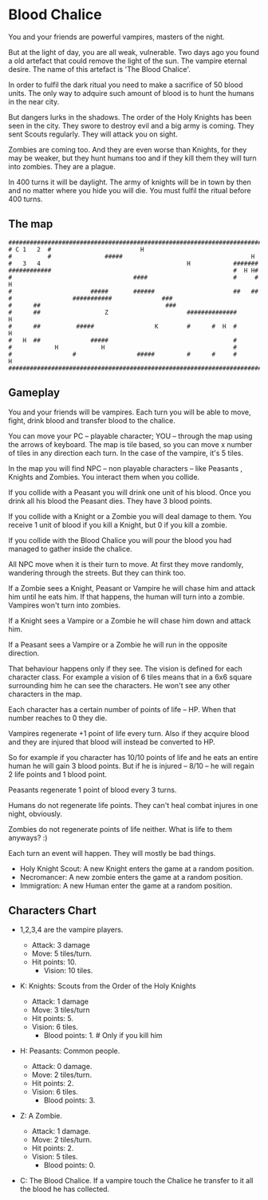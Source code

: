 # Blood Chalice

You and your friends are powerful vampires, masters of the night. 

But at the light of day, you are all weak, vulnerable. Two days ago you found a old artefact that could remove the light of the sun. The vampire eternal desire. The name of this artefact is 'The Blood Chalice'.

In order to fulfil the dark ritual you need to make a sacrifice of 50 blood units. The only way to adquire such amount of blood is to hunt the humans in the near city.

But dangers lurks in the shadows. The order of the Holy Knights has been seen in the city. They swore to destroy evil and a big army is coming. They sent Scouts regularly. They will attack you on sight. 

Zombies are coming too. And they are even worse than Knights, for they may be weaker, but they hunt humans too and if they kill them they will turn into zombies. They are a plague.

In 400 turns it will be daylight. The army of knights will be in town by then and no matter where you hide you will die. You must fulfil the ritual before 400 turns.


## The map
              


	####################################################################################
	# C 1   2  #                         H
	#          #               #####                                    H
	#   3   4                                         H            #######
	############                                                   #  H H#
	#                                  ####                        #     #        H
	#                      #####       ######                      ##   ##
	#                 ###########              ###
	#      ##                                   ###
	#      ##                  Z                      ##############               H
	#      ##          #####                 K        #      #  H  #       H
	#   H  ##              #####                                   #
	#            H            H                 	               #
	#                 #                 #####         #      #     #              H
	####################################################################################

## Gameplay

You and your friends will be vampires. Each turn you will be able to move, fight, drink blood and transfer blood to the chalice. 

You can move your PC – playable character; YOU – through the map using the arrows of keyboard. The map is tile based, so you can move x number of tiles in any direction each turn. In the case of the vampire, it's 5 tiles.

In the map you will find NPC – non playable characters – like Peasants , Knights and Zombies. You interact them when you collide.

If you collide with a Peasant you will drink one unit of his blood. Once you drink all his blood the Peasant dies. They have 3 blood points.

If you collide with a Knight or a Zombie you will deal damage to them. You receive 1 unit of blood if you kill a Knight, but 0 if you kill a zombie.

If you collide with the Blood Chalice you will pour the blood you had managed to gather inside the chalice.

All NPC move when it is their turn to move. At first they move randomly, wandering through the streets. But they can think too.  

If a Zombie sees a Knight, Peasant or Vampire he will chase him and attack him until he eats him. If that happens, the human will turn into a zombie. Vampires won't turn into zombies.

If a Knight sees a Vampire or a Zombie he will chase him down and attack him.

If a Peasant sees a Vampire or a Zombie he will run in the opposite direction.

That behaviour happens only if they see. The vision is defined for each character class. For example a vision of 6 tiles means that in a 6x6 square surrounding him he can see the characters. He won't see any other characters in the map.

Each character has a certain number of points of life – HP. When that number reaches to 0 they die. 

Vampires regenerate +1 point of life every turn. Also if they acquire blood and they are injured that blood will instead be converted to HP.

So for example if you character has 10/10 points of life and he eats an entire human he will gain 3 blood points. But if he is injured – 8/10 – he will regain 2 life points and 1 blood point.

Peasants regenerate 1 point of blood every 3 turns.

Humans do not regenerate life points. They can't heal combat injures in one night, obviously.

Zombies do not regenerate points of life neither. What is life to them anyways? :) 

Each turn an event will happen. They will mostly be bad things.

* Holy Knight Scout: A new Knight enters the game at a random position.
* Necromancer: A new zombie enters the game at a random position.
* Immigration: A new Human enter the game at a random position.     

## Characters Chart

* 1,2,3,4  are the vampire players.  
	* Attack: 3 damage	
	* Move: 5 tiles/turn.
	* Hit points: 10.
        * Vision: 10 tiles.
	
* K: Knights: Scouts from the Order of the Holy Knights
	* Attack: 1 damage
	* Move: 3 tiles/turn
	* Hit points: 5.   
	* Vision: 6 tiles.  
        * Blood points: 1.         # Only if you kill him                 
	
* H: Peasants: Common people.
	* Attack: 0 damage.
	* Move: 2 tiles/turn.
	* Hit points: 2.
	* Vision: 6 tiles.
        * Blood points: 3.
	
* Z: A Zombie.  
	* Attack: 1 damage.
	* Move: 2 tiles/turn.
	* Hit points: 2.
	* Vision: 5 tiles.	
        * Blood points: 0.
	
* C: The Blood Chalice. If a vampire touch the Chalice he transfer to it all the blood he has collected.